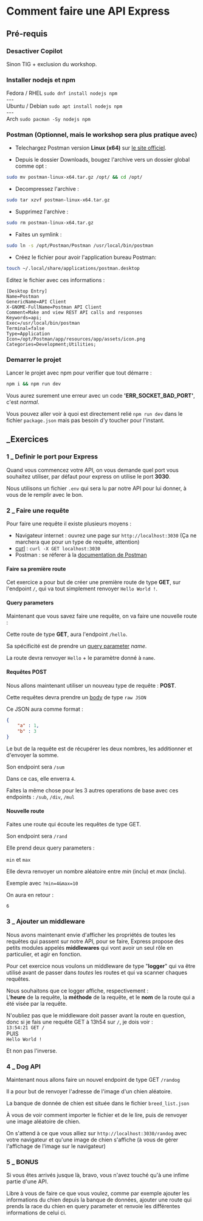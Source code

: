 # Comment faire une API Express

## Pré-requis

### Desactiver Copilot

Sinon TIG + exclusion du workshop.

### Installer nodejs et npm

Fedora / RHEL `sudo dnf install nodejs npm`\
---\
Ubuntu / Debian `sudo apt install nodejs npm`\
---\
Arch `sudo pacman -Sy nodejs npm`

### Postman (Optionnel, mais le workshop sera plus pratique avec)

- Telechargez Postman version **Linux (x64)** sur [le site officiel](https://www.postman.com/downloads/).

- Depuis le dossier Downloads, bougez l'archive vers un dossier global comme opt :

```bash
sudo mv postman-linux-x64.tar.gz /opt/ && cd /opt/
```

- Decompressez l'archive :

```bash
sudo tar xzvf postman-linux-x64.tar.gz
```

- Supprimez l'archive :

```bash
sudo rm postman-linux-x64.tar.gz
```

- Faites un symlink :

```bash
sudo ln -s /opt/Postman/Postman /usr/local/bin/postman
```

- Créez le fichier pour avoir l'application bureau Postman:

```bash
touch ~/.local/share/applications/postman.desktop
```

Editez le fichier avec ces informations :

```text
[Desktop Entry]
Name=Postman
GenericName=API Client
X-GNOME-FullName=Postman API Client
Comment=Make and view REST API calls and responses
Keywords=api;
Exec=/usr/local/bin/postman
Terminal=false
Type=Application
Icon=/opt/Postman/app/resources/app/assets/icon.png
Categories=Development;Utilities;
```

### Demarrer le projet

Lancer le projet avec npm pour verifier que tout démarre :

```bash
npm i && npm run dev
```

Vous aurez surement une erreur avec un code **'ERR_SOCKET_BAD_PORT'**, c'est _normal_.

Vous pouvez aller voir à quoi est directement relié `npm run dev` dans le fichier `package.json` mais pas besoin d'y toucher pour l'instant.

## _Exercices

### 1 _ Definir le port pour Express

Quand vous commencez votre API, on vous demande quel port vous souhaitez utiliser, par défaut pour express on utilise le port **3030**.

Nous utilisons un fichier `.env` qui sera lu par notre API pour lui donner, à vous de le remplir avec le bon.

### 2 _ Faire une requête

Pour faire une requête il existe plusieurs moyens :

- Navigateur internet : ouvrez une page sur `http://localhost:3030` (Ça ne marchera que pour un type de requête, attention)
- [curl](https://www.baeldung.com/curl-rest) : `curl -X GET localhost:3030`
- Postman : se réferer à la [documentation de Postman](https://learning.postman.com/docs/sending-requests/requests/)

#### Faire sa première route

Cet exercice a pour but de créer une première route de type **GET**, sur l'endpoint `/`, qui va tout simplement renvoyer `Hello World !`.

#### Query parameters

Maintenant que vous savez faire une requête, on va faire une nouvelle route :

Cette route de type **GET**, aura l'endpoint `/hello`.

Sa spécificité est de prendre un [query parameter](https://learning.postman.com/docs/sending-requests/requests/#sending-parameters) _name_.

La route devra renvoyer `Hello` + le paramètre donné à `name`.

#### Requêtes POST

Nous allons maintenant utiliser un nouveau type de requête : **POST**.

Cette requêtes devra prendre un [body](https://www.baeldung.com/curl-rest) de type `raw JSON`

Ce JSON aura comme format :

```JSON
{
    "a" : 1,
    "b" : 3
}
```

Le but de la requête est de récupérer les deux nombres, les additionner et d'envoyer la somme.

Son endpoint sera `/sum`

Dans ce cas, elle enverra `4`.

Faites la même chose pour les 3 autres operations de base avec ces endpoints :
`/sub`, `/div`, `/mul`

#### Nouvelle route

Faites une route qui écoute les requêtes de type GET.

Son endpoint sera `/rand`

Elle prend deux query parameters :

`min` et `max`

Elle devra renvoyer un nombre aléatoire entre _min_ (inclu) et _max_ (inclu).

Exemple avec `?min=4&max=10`

On aura en retour :

`6`

### 3 _ Ajouter un middleware

Nous avons maintenant envie d'afficher les propriétés de toutes les requêtes qui passent sur notre API,
pour se faire, Express propose des petits modules appelés **middlewares** qui vont avoir un seul rôle en particulier, et agir en fonction.

Pour cet exercice nous voulons un middleware de type "**logger**" qui va être utilisé avant de passer dans _toutes_ les routes et qui va scanner chaques requêtes.

Nous souhaitons que ce logger affiche, respectivement :\
L'**heure** de la requête, la **méthode** de la requête, et le **nom** de la route qui a été visée par la requête.

N'oubliez pas que le middleware doit passer avant la route en question, donc si je fais une requête GET à 13h54 sur `/`, je dois voir :\
`13:54:21 GET /`\
PUIS\
`Hello World !`

Et non pas l'inverse.

### 4 _ Dog API

Maintenant nous allons faire un nouvel endpoint de type GET `/randog`

Il a pour but de renvoyer l'adresse de l'image d'un chien aléatoire.

La banque de donnée de chien est située dans le fichier `breed_list.json`

À vous de voir comment importer le fichier et de le lire, puis de renvoyer une image aléatoire de chien.

On s'attend à ce que vous alliez sur
`http://localhost:3030/randog` avec votre navigateur et qu'une image de chien s'affiche (à vous de gérer l'affichage de l'image sur le navigateur)

### 5 _ BONUS

Si vous êtes arrivés jusque là, bravo, vous n'avez touché qu'à une infime partie d'une API.

Libre à vous de faire ce que vous voulez, comme par exemple ajouter les informations du chien depuis la banque de données, ajouter une route qui prends la race du chien en query parameter et renvoie les différentes informations de celui ci.
